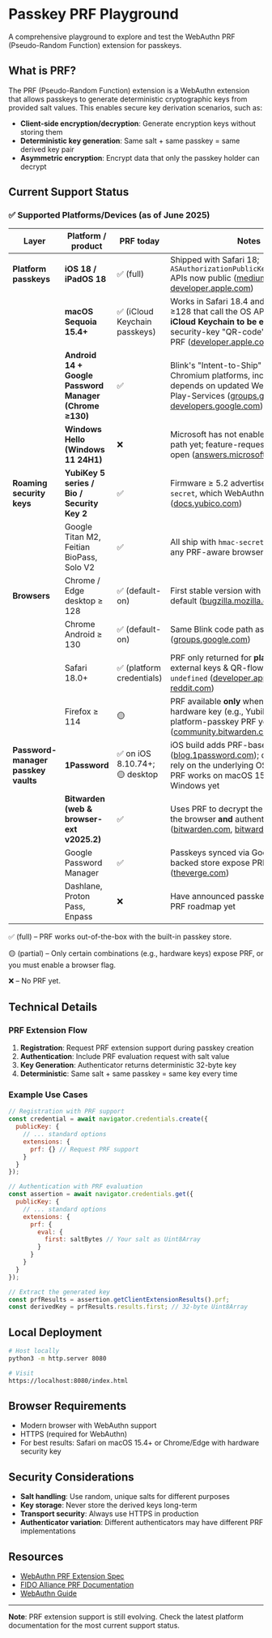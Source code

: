 # Passkey PRF Playground

A comprehensive playground to explore and test the WebAuthn PRF (Pseudo-Random Function) extension for passkeys.

## What is PRF?

The PRF (Pseudo-Random Function) extension is a WebAuthn extension that allows passkeys to generate deterministic cryptographic keys from provided salt values. This enables secure key derivation scenarios, such as:

- **Client-side encryption/decryption**: Generate encryption keys without storing them
- **Deterministic key generation**: Same salt + same passkey = same derived key pair
- **Asymmetric encryption**: Encrypt data that only the passkey holder can decrypt

## Current Support Status

### ✅ Supported Platforms/Devices (as of June 2025)

| Layer                               | Platform / product                                     | PRF today                      | Notes                                                                                                                                                                                               |
| ----------------------------------- | ------------------------------------------------------ | ------------------------------ | --------------------------------------------------------------------------------------------------------------------------------------------------------------------------------------------------- |
| **Platform passkeys**               | **iOS 18 / iPadOS 18**                                 | ✅ (full)                       | Shipped with Safari 18; `ASAuthorizationPublicKeyCredentialPrf…` APIs now public ([medium.com][1], [developer.apple.com][2])                                                                        |
|                                     | **macOS Sequoia 15.4+**                                | ✅ (iCloud Keychain passkeys) | Works in Safari 18.4 and Chrome/Edge ≥128 that call the OS APIs. **Requires iCloud Keychain to be enabled**. External security-key "QR-code" flows still omit PRF ([developer.apple.com][2], [reddit.com][3])                                   |
|                                     | **Android 14 + Google Password Manager (Chrome ≥130)** | ✅                              | Blink's "Intent-to-Ship" covers all six Chromium platforms, incl. Android; depends on updated WebAuthn libs in Play-Services ([groups.google.com][4], [developers.google.com][5])                   |
|                                     | **Windows Hello (Windows 11 24H1)**                    | ❌                              | Microsoft has not enabled the PRF code path yet; feature-request thread still open ([answers.microsoft.com][6])                                                                                     |
| **Roaming security keys**           | **YubiKey 5 series / Bio / Security Key 2**            | ✅                              | Firmware ≥ 5.2 advertises CTAP2 `hmac-secret`, which WebAuthn PRF reuses ([docs.yubico.com][7])                                                                                                     |
|                                     | Google Titan M2, Feitian BioPass, Solo V2              | ✅                              | All ship with `hmac-secret`; PRF works in any PRF-aware browser                                                                                                                                     |
| **Browsers**                        | Chrome / Edge desktop ≥ 128                            | ✅ (default-on)                 | First stable version with PRF fully on by default ([bugzilla.mozilla.org][8])                                                                                                                       |
|                                     | Chrome Android ≥ 130                                   | ✅ (default-on)                 | Same Blink code path as desktop ([groups.google.com][4])                                                                                                                                            |
|                                     | Safari 18.0+                                           | ✅ (platform credentials)       | PRF only returned for **platform** passkeys; external keys & QR-flows still return `undefined` ([developer.apple.com][2], [reddit.com][3])                                                          |
|                                     | Firefox ≥ 114                                          | 🟡                             | PRF available **only** when a CTAP-level hardware key (e.g., YubiKey) is used; no platform-passkey PRF yet ([community.bitwarden.com][9])                                                           |
| **Password-manager passkey vaults** | **1Password**                                          | ✅ on iOS 8.10.74+; 🟡 desktop  | iOS build adds PRF-based vault unlock ([blog.1password.com][11]); desktop editions rely on the underlying OS/browser, so PRF works on macOS 15.4+ but not Windows yet |
|                                     | **Bitwarden (web & browser-ext v2025.2)**              | ✅                              | Uses PRF to decrypt the vault when both the browser **and** authenticator expose it ([bitwarden.com][12], [bitwarden.com][13])                                                                      |
|                                     | Google Password Manager                                | ✅                              | Passkeys synced via Google TPM-backed store expose PRF in Chrome ([theverge.com][14])                                                                                                               |
|                                     | Dashlane, Proton Pass, Enpass                          | ❌                              | Have announced passkey storage but no PRF roadmap yet                                                                                                                                               |

[1]: https://medium.com/%40corbado_tech/automatic-passkey-upgrade-prf-extension-related-origins-18667123006f "Automatic Passkey Upgrade & WebAuthn PRF Extension | Medium"
[2]: https://developer.apple.com/documentation/safari-release-notes/safari-18-release-notes?utm_source=chatgpt.com "Safari 18.0 Release Notes | Apple Developer Documentation"
[3]: https://www.reddit.com/r/Bitwarden/comments/1g4vop0/prf_support_on_safari_18/?utm_source=chatgpt.com "PRF support on Safari 18 : r/Bitwarden - Reddit"
[4]: https://groups.google.com/a/chromium.org/g/blink-dev/c/N8bEfUybqaQ/ "Intent to Ship: WebAuthn PRF extension"
[5]: https://developers.google.com/identity/passkeys/supported-environments?utm_source=chatgpt.com "Passkey support on Android and Chrome - Google for Developers"
[6]: https://answers.microsoft.com/en-us/windows/forum/all/windows-hello-support-for-webauthn-prf-extension/51060a5f-46e2-4510-9389-a45487f01658?utm_source=chatgpt.com "Windows Hello support for WebAuthn PRF extension"
[7]: https://docs.yubico.com/hardware/yubikey/yk-tech-manual/webdocs.pdf?utm_source=chatgpt.com "[PDF] YubiKey Technical Manual - Yubico Product Documentation"
[8]: https://bugzilla.mozilla.org/show_bug.cgi?id=1807856&utm_source=chatgpt.com "[wpt-sync] Sync PR 37690 - webauthn: support PRF extension."
[9]: https://community.bitwarden.com/t/log-in-using-passkey-not-working-with-windows-10-firefox/67483?utm_source=chatgpt.com "Log in using Passkey not working with Windows 10 Firefox"
[11]: https://blog.1password.com/encrypt-data-saved-passkeys/?utm_source=chatgpt.com "1Password Can Now Encrypt Data Using Your Saved Passkeys"
[12]: https://bitwarden.com/blog/prf-webauthn-and-its-role-in-passkeys/?utm_source=chatgpt.com "PRF WebAuthn and its role in passkeys - Bitwarden"
[13]: https://bitwarden.com/help/login-with-passkeys/?utm_source=chatgpt.com "Log In With Passkeys - Bitwarden"
[14]: https://www.theverge.com/2024/9/19/24248820/google-chrome-passkey-logins-device-sync-password-manager-pin?utm_source=chatgpt.com "Google's passkey syncing makes it easier to move on from passwords"

✅ (full) – PRF works out-of-the-box with the built-in passkey store.

🟡 (partial) – Only certain combinations (e.g., hardware keys) expose PRF, or you must enable a browser flag.

❌ – No PRF yet.

## Technical Details

### PRF Extension Flow

1. **Registration**: Request PRF extension support during passkey creation
2. **Authentication**: Include PRF evaluation request with salt value
3. **Key Generation**: Authenticator returns deterministic 32-byte key
4. **Deterministic**: Same salt + same passkey = same key every time

### Example Use Cases

```javascript
// Registration with PRF support
const credential = await navigator.credentials.create({
  publicKey: {
    // ... standard options
    extensions: {
      prf: {} // Request PRF support
    }
  }
});

// Authentication with PRF evaluation
const assertion = await navigator.credentials.get({
  publicKey: {
    // ... standard options
    extensions: {
      prf: {
        eval: {
          first: saltBytes // Your salt as Uint8Array
        }
      }
    }
  }
});

// Extract the generated key
const prfResults = assertion.getClientExtensionResults().prf;
const derivedKey = prfResults.results.first; // 32-byte Uint8Array
```

## Local Deployment

```bash
# Host locally
python3 -m http.server 8080

# Visit
https://localhost:8080/index.html
```

## Browser Requirements

- Modern browser with WebAuthn support
- HTTPS (required for WebAuthn)
- For best results: Safari on macOS 15.4+ or Chrome/Edge with hardware security key

## Security Considerations

- **Salt handling**: Use random, unique salts for different purposes
- **Key storage**: Never store the derived keys long-term
- **Transport security**: Always use HTTPS in production
- **Authenticator variation**: Different authenticators may have different PRF implementations

## Resources

- [WebAuthn PRF Extension Spec](https://w3c.github.io/webauthn/#prf-extension)
- [FIDO Alliance PRF Documentation](https://fidoalliance.org/)
- [WebAuthn Guide](https://webauthn.guide/)

---

**Note**: PRF extension support is still evolving. Check the latest platform documentation for the most current support status.
